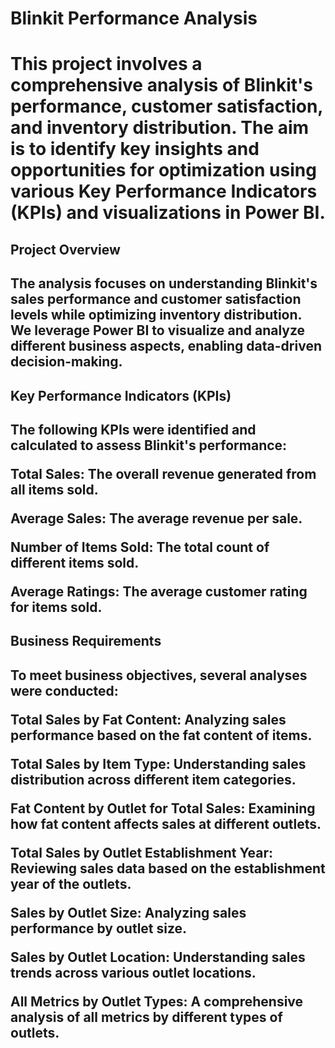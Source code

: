 <h1>Blinkit Performance Analysis<h1>


This project involves a comprehensive analysis of Blinkit's performance, customer satisfaction, and inventory distribution. The aim is to identify key insights and opportunities for optimization using various Key Performance Indicators (KPIs) and visualizations in Power BI.

<h2>Project Overview<h2>



The analysis focuses on understanding Blinkit's sales performance and customer satisfaction levels while optimizing inventory distribution. We leverage Power BI to visualize and analyze different business aspects, enabling data-driven decision-making.

<h2>Key Performance Indicators (KPIs)<h2>



The following KPIs were identified and calculated to assess Blinkit's performance:

**Total Sales:** The overall revenue generated from all items sold.


**Average Sales:** The average revenue per sale.


**Number of Items Sold:** The total count of different items sold.


**Average Ratings:** The average customer rating for items sold.




<h2>Business Requirements<h2>


To meet business objectives, several analyses were conducted:

**Total Sales by Fat Content:** Analyzing sales performance based on the fat content of items.


**Total Sales by Item Type:** Understanding sales distribution across different item categories.


**Fat Content by Outlet for Total Sales:** Examining how fat content affects sales at different outlets.


**Total Sales by Outlet Establishment Year:** Reviewing sales data based on the establishment year of the outlets.


**Sales by Outlet Size:** Analyzing sales performance by outlet size.


**Sales by Outlet Location:** Understanding sales trends across various outlet locations.


**All Metrics by Outlet Types:** A comprehensive analysis of all metrics by different types of outlets.
